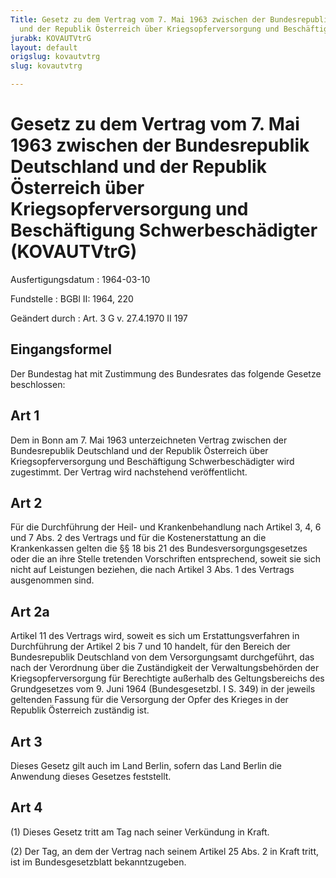 ```yaml
---
Title: Gesetz zu dem Vertrag vom 7. Mai 1963 zwischen der Bundesrepublik Deutschland
  und der Republik Österreich über Kriegsopferversorgung und Beschäftigung Schwerbeschädigter
jurabk: KOVAUTVtrG
layout: default
origslug: kovautvtrg
slug: kovautvtrg

---
```


# Gesetz zu dem Vertrag vom 7. Mai 1963 zwischen der Bundesrepublik Deutschland und der Republik Österreich über Kriegsopferversorgung und Beschäftigung Schwerbeschädigter (KOVAUTVtrG)

Ausfertigungsdatum
:   1964-03-10

Fundstelle
:   BGBl II: 1964, 220

Geändert durch
:   Art. 3 G v. 27.4.1970 II 197

## Eingangsformel

Der Bundestag hat mit Zustimmung des Bundesrates das folgende Gesetze
beschlossen:

## Art 1

Dem in Bonn am 7. Mai 1963 unterzeichneten Vertrag zwischen der
Bundesrepublik Deutschland und der Republik Österreich über
Kriegsopferversorgung und Beschäftigung
Schwerbeschädigter              wird zugestimmt. Der Vertrag wird
nachstehend veröffentlicht.

## Art 2

Für die Durchführung der Heil- und Krankenbehandlung nach Artikel 3,
4, 6 und 7 Abs. 2 des Vertrags und für die Kostenerstattung an die
Krankenkassen gelten die §§ 18 bis 21 des Bundesversorgungsgesetzes
oder die an ihre Stelle tretenden Vorschriften entsprechend, soweit
sie sich nicht auf Leistungen beziehen, die nach Artikel 3 Abs. 1 des
Vertrags ausgenommen sind.

## Art 2a

Artikel 11 des Vertrags wird, soweit es sich um Erstattungsverfahren
in Durchführung der Artikel 2 bis 7 und 10 handelt, für den Bereich
der Bundesrepublik Deutschland von dem Versorgungsamt durchgeführt,
das nach der Verordnung über die Zuständigkeit der Verwaltungsbehörden
der Kriegsopferversorgung für Berechtigte außerhalb des
Geltungsbereichs des Grundgesetzes vom 9. Juni 1964 (Bundesgesetzbl. I
S. 349) in der jeweils geltenden Fassung für die Versorgung der Opfer
des Krieges in der Republik Österreich zuständig ist.

## Art 3

Dieses Gesetz gilt auch im Land Berlin, sofern das Land Berlin die
Anwendung dieses Gesetzes feststellt.

## Art 4

(1) Dieses Gesetz tritt am Tag nach seiner Verkündung in Kraft.

(2) Der Tag, an dem der Vertrag nach seinem Artikel 25 Abs. 2 in Kraft
tritt, ist im Bundesgesetzblatt bekanntzugeben.

